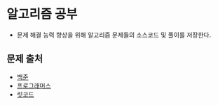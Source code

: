 # 알고리즘 공부
- 문제 해결 능력 향상을 위해 알고리즘 문제들의 소스코드 및 
풀이를 저장한다.

## 문제 출처
- [백준](https://www.acmicpc.net/)
- [프로그래머스](https://programmers.co.kr/)
- [릿코드](https://leetcode.com/)
